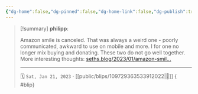 ```yaml
---
{"dg-home":false,"dg-pinned":false,"dg-home-link":false,"dg-publish":true,"tags":["dgblip"],"disabled rules":["yaml-title","yaml-title-alias","file-name-heading"],"title":"philipp on mastodon @ 2023-01-21","created-date":"2023-01-21T21:40:12","id":109729363533912020,"updated-date":"2025-05-02T08:50:43","dg-path":"blips/109729363533912022.md","permalink":"/blips/109729363533912022/","dgPassFrontmatter":true}
---
```


> [!summary] **philipp**:
>
> Amazon smile is canceled. That was always a weird one  - poorly communicated, awkward to use on mobile and more. I for one no longer mix buying and donating. These two do not go well together.
> More interesting thoughts: [seths.blog/2023/01/amazon-smil…](https://seths.blog/2023/01/amazon-smile-gets-a-frown/)
> - - -
>
> 🗓️ `Sat, Jan 21, 2023` · [[public/blips/109729363533912022\|🔗]]
{ #blip}

